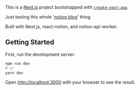 This is a [Next.js](https://nextjs.org/) project bootstrapped with [`create-next-app`](https://github.com/vercel/next.js/tree/canary/packages/create-next-app).

Just testing this whole '[notion blog](https://splitbee.io/blog/notion-as-cms-using-nextjs)' thing.

Built with Next.js, react-notion, and notion-api-worker.



## Getting Started

First, run the development server:

```bash
npm run dev
# or
yarn dev
```

Open [http://localhost:3000](http://localhost:3000) with your browser to see the result.
